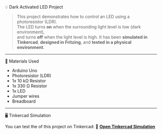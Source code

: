 💡 Dark Activated LED Project

> This project demonstrates how to control an LED using a photoresistor (LDR).  
> The LED turns **on** when the surrounding light level is low (dark environment),  
> and turns **off** when the light level is high.
> It has been **simulated in Tinkercad**, **designed in Fritzing**, and **tested in a physical environment**.

---

🧰 Materials Used

- Arduino Uno
- Photoresistor (LDR)
- 1x 10 kΩ Resistor
- 1x 330 Ω Resistor
- 1x LED
- Jumper wires
- Breadboard

---

🖥️ Tinkercad Simulation

You can test the of this project on Tinkercad:
🔗 **[Open Tinkercad Simulation](https://www.tinkercad.com/things/fJvZfx5ce8m-darkactivatedled?sharecode=FK4dZqFhEZZfoIkIwBYnMxvdYpT2BEiYfa1hJcld--w)**